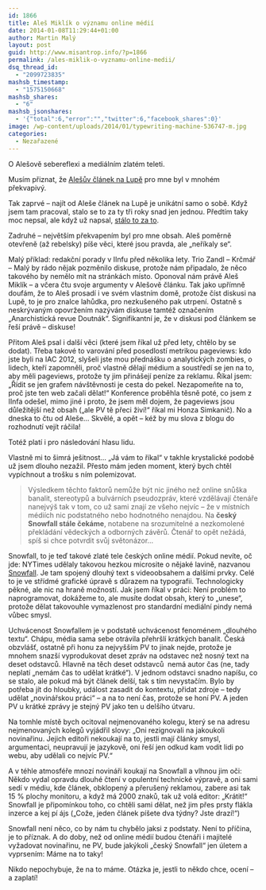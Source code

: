 ```yaml
---
id: 1866
title: Aleš Miklík o významu online médií
date: 2014-01-08T11:29:44+01:00
author: Martin Malý
layout: post
guid: http://www.misantrop.info/?p=1866
permalink: /ales-miklik-o-vyznamu-online-medii/
dsq_thread_id:
  - "2099723835"
mashsb_timestamp:
  - "1575150668"
mashsb_shares:
  - "6"
mashsb_jsonshares:
  - '{"total":6,"error":"","twitter":6,"facebook_shares":0}'
image: /wp-content/uploads/2014/01/typewriting-machine-536747-m.jpg
categories:
  - Nezařazené
---
```

O Alešově sebereflexi a mediálním zlatém teleti.

<!--more-->

Musím přiznat, že [Alešův článek na Lupě](http://www.lupa.cz/clanky/ales-miklik-ceskym-online-mediim-nehrozi-ztrata-vyznamu-nikdy-jej-nemela/) pro mne byl v mnohém překvapivý.

Tak zaprvé &#8211; najít od Aleše článek na Lupě je unikátní samo o sobě. Když jsem tam pracoval, stalo se to za ty tři roky snad jen jednou. Předtím taky moc nepsal, ale když už napsal, [stálo to za to](http://www.misantrop.info/590071-etika-internetove-zurnalistiky-i.php).

Zadruhé &#8211; největším překvapením byl pro mne obsah. Aleš poměrně otevřeně (až rebelsky) píše věci, které jsou pravda, ale &#8222;neříkaly se&#8220;.

Malý příklad: redakční porady v IInfu před několika lety. Trio Zandl &#8211; Krčmář &#8211; Malý by rádo nějak pozměnilo diskuse, protože nám připadalo, že něco takového by nemělo mít na stránkách místo. Oponoval nám právě Aleš Miklík &#8211; a včera čtu svoje argumenty v Alešově článku. Tak jako upřímně doufám, že to Aleš prosadí i ve svém vlastním domě, protože číst diskusi na Lupě, to je pro znalce lahůdka, pro nezkušeného pak utrpení. Ostatně s neskrývaným opovržením nazývám diskuse tamtéž označením &#8222;Anarchistická revue Doutnák&#8220;. Signifikantní je, že v diskusi pod článkem se řeší právě &#8211; diskuse!

Přitom Aleš psal i další věci (které jsem říkal už před lety, chtělo by se dodat). Třeba takové to varování před posedlostí metrikou pageviews: kdo jste byli na IAC 2012, slyšeli jste mou přednášku o analytických zombies, o lidech, kteří zapomněli, proč vlastně dělají médium a soustředí se jen na to, aby měli pageviews, protože ty jim přinášejí peníze za reklamu. Říkal jsem: &#8222;Řídit se jen grafem návštěvnosti je cesta do pekel. Nezapomeňte na to, proč jste ten web začali dělat!&#8220; Konference proběhla těsně poté, co jsem z IInfa odešel, mimo jiné i proto, že jsem měl dojem, že pageviews jsou důležitější než obsah (&#8222;ale PV tě přeci živí!&#8220; říkal mi Honza Simkanič). No a dneska to čtu od Aleše&#8230; Skvělé, a opět &#8211; kéž by mu slova z blogu do rozhodnutí vejít ráčila!

Totéž platí i pro následování hlasu lidu.

Vlastně mi to šimrá ješitnost&#8230; &#8222;Já vám to říkal&#8220; v takhle krystalické podobě už jsem dlouho nezažil. Přesto mám jeden moment, který bych chtěl vypíchnout a trošku s ním polemizovat.

> Výsledkem těchto faktorů nemůže být nic jiného než online snůška banalit, stereotypů a bulvárních pseudozpráv, které vzdělávají čtenáře nanejvýš tak v tom, co už sami znají ze všeho nejvíc – že v místních médiích nic podstatného nebo hodnotného nenajdou. Na **český Snowfall stále čekáme**, notabene na srozumitelné a nezkomolené překládání vědeckých a odborných závěrů. Čtenář to opět nežádá, spíš si chce potvrdit svůj světonázor&#8230;

Snowfall, to je teď takové zlaté tele českých online médií. Pokud nevíte, oč jde: NYTimes udělaly takovou hezkou microsite o nějaké lavině, nazvanou [Snowfall](http://www.nytimes.com/projects/2012/snow-fall/#/?part=tunnel-creek). Je tam spojený dlouhý text s videoobsahem a dalšími prvky. Celé to je ve střídmé grafické úpravě s důrazem na typografii. Technologicky pěkné, ale nic na hraně možností. Jak jsem říkal v práci: Není problém to naprogramovat, dokážeme to, ale musíte dodat obsah, který to &#8222;unese&#8220;, protože dělat takovouhle vymazlenost pro standardní mediální pindy nemá vůbec smysl.

Uchvácenost Snowfallem je v podstatě uchvácenost fenoménem &#8222;dlouhého textu&#8220;. Chápu, média sama sebe otrávila přehršlí krátkých banalit. Česká obzvlášť, ostatně při honu za nejvyšším PV to jinak nejde, protože je mnohem snazší vyprodukovat deset zpráv na odstavec než nosný text na deset odstavců. Hlavně na těch deset odstavců  nemá autor čas (ne, tady neplatí &#8222;nemám čas to udělat krátké&#8220;). V jednom odstavci snadno napíšu, co se stalo, ale pokud má být článek delší, tak s tím nevystačím. Bylo by potřeba jít do hloubky, událost zasadit do kontextu, přidat zdroje &#8211; tedy udělat &#8222;novinářskou práci&#8220; &#8211; a na to není čas, protože se honí PV. A jeden PV u krátké zprávy je stejný PV jako ten u delšího útvaru.

Na tomhle místě bych ocitoval nejmenovaného kolegu, který se na adresu nejmenovaných kolegů vyjádřil slovy: &#8222;Oni rezignovali na jakoukoli novinařinu. Jejich editoři nekoukají na to, jestli mají články smysl, argumentaci, neupravují je jazykově, oni řeší jen odkud kam vodit lidi po webu, aby udělali co nejvíc PV.&#8220;

A v téhle atmosféře mnozí novináři koukají na Snowfall a vlhnou jim oči: Někdo vydal opravdu dlouhé čtení v opulentní technické výpravě, a oni sami sedí v médiu, kde článek, obklopený a přerušený reklamou, zabere asi tak 15 % plochy monitoru, a když má 2000 znaků, tak už volá editor: &#8222;Krátit!&#8220; Snowfall je připomínkou toho, co chtěli sami dělat, než jim přes prsty flákla inzerce a kej pí ájs (&#8222;Cože, jeden článek píšete dva týdny? Jste drazí!&#8220;)

Snowfall není něco, co by nám tu chybělo jaksi z podstaty. Není to příčina, je to příznak. A do doby, než od online médií budou čtenáři i majitelé vyžadovat novinařinu, ne PV, bude jakýkoli &#8222;český Snowfall&#8220; jen úletem a vyprsením: Máme na to taky!

Nikdo nepochybuje, že na to máme. Otázka je, jestli to někdo chce, ocení &#8211; a zaplatí!